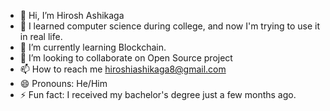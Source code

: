 - 👋 Hi, I’m Hirosh Ashikaga
- 👀 I learned computer science during college, and now I'm trying to use it in real life. 
- 🌱 I’m currently learning Blockchain.
- 💞️ I’m looking to collaborate on Open Source project
- 📫 How to reach me hiroshiashikaga8@gmail.com
- 😄 Pronouns: He/Him
- ⚡ Fun fact: I received my bachelor's degree just a few months ago.

<!---
Hirosh-Ashikaga/Hirosh-Ashikaga is a ✨ special ✨ repository because its `README.md` (this file) appears on your GitHub profile.
You can click the Preview link to take a look at your changes.
--->
